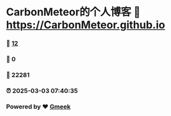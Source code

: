 # CarbonMeteor的个人博客 :link: https://CarbonMeteor.github.io 
### :page_facing_up: [12](https://CarbonMeteor.github.io/tag.html) 
### :speech_balloon: 0 
### :hibiscus: 22281 
### :alarm_clock: 2025-03-03 07:40:35 
### Powered by :heart: [Gmeek](https://github.com/Meekdai/Gmeek)
